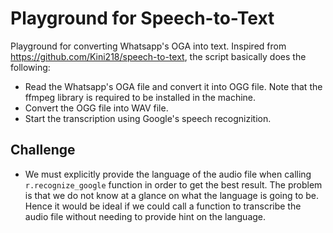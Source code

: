 
# Playground for Speech-to-Text

Playground for converting Whatsapp's OGA into text. Inspired from https://github.com/Kini218/speech-to-text, the script basically does the following:

* Read the Whatsapp's OGA file and convert it into OGG file. Note that the ffmpeg library is required to be installed in the machine.
* Convert the OGG file into WAV file.
* Start the transcription using Google's speech recognizition.

## Challenge

* We must explicitly provide the language of the audio file when calling ``r.recognize_google`` function in order to get the best result. The problem is that we do not know at a glance on what the language is going to be. Hence it would be ideal if we could call a function to transcribe the audio file without needing to provide hint on the language.

